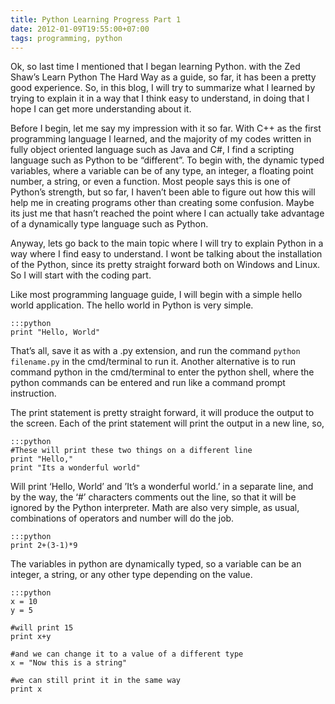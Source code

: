 ```yaml
---
title: Python Learning Progress Part 1
date: 2012-01-09T19:55:00+07:00
tags: programming, python
---
```



Ok, so last time I mentioned that I began learning Python. with the Zed
Shaw’s Learn Python The Hard Way as a guide, so far, it has been a
pretty good experience. So, in this blog, I will try to summarize what I
learned by trying to explain it in a way that I think easy to
understand, in doing that I hope I can get more understanding about it.

Before I begin, let me say my impression with it so far. With C++ as the
first programming language I learned, and the majority of my codes
written in fully object oriented language such as Java and C#, I find a
scripting language such as Python to be “different”. To begin with, the
dynamic typed variables, where a variable can be of any type, an
integer, a floating point number, a string, or even a function. Most
people says this is one of Python’s strength, but so far, I haven’t been
able to figure out how this will help me in creating programs other than
creating some confusion. Maybe its just me that hasn’t reached the point
where I can actually take advantage of a dynamically type language such
as Python.

Anyway, lets go back to the main topic where I will try to explain
Python in a way where I find easy to understand. I wont be talking about
the installation of the Python, since its pretty straight forward both
on Windows and Linux. So I will start with the coding part.

Like most programming language guide, I will begin with a simple hello
world application. The hello world in Python is very simple.

    :::python
    print "Hello, World"

That’s all, save it as with a .py extension, and run the command `python filename.py`
 in the cmd/terminal to run it. Another alternative is to run
command python in the cmd/terminal to enter the python shell, where the
python commands can be entered and run like a command prompt
instruction.

The print statement is pretty straight forward, it will produce the
output to the screen. Each of the print statement will print the output
in a new line, so,

    :::python
    #These will print these two things on a different line
    print "Hello,"
    print "Its a wonderful world"

Will print ‘Hello, World’ and ’It’s a wonderful world.’ in a separate
line, and by the way, the ‘#’ characters comments out the line, so that
it will be ignored by the Python interpreter. Math are also very simple,
as usual, combinations of operators and number will do the job.

    :::python
    print 2+(3-1)*9

The variables in python are dynamically typed, so a variable can be an
integer, a string, or any other type depending on the value.

    :::python
    x = 10
    y = 5

    #will print 15
    print x+y

    #and we can change it to a value of a different type
    x = "Now this is a string"

    #we can still print it in the same way
    print x

